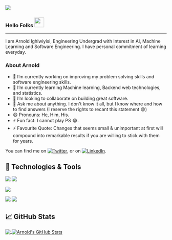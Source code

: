 ![](https://komarev.com/ghpvc/?username=Arnold-git&color=green)
### Hello Folks <img src="https://raw.githubusercontent.com/MartinHeinz/MartinHeinz/master/wave.gif" width="30px">
<hr></hr>
I am Arnold Ighiwiyisi, Engineering Undergrad with Interest in AI, Machine Learning and Software Engineering. I have personal commitment of learning everyday.

### About Arnold
- 🔭 I’m currently working on improving my problem solving skills and software engineering skills.
- 🌱 I’m currently learning Machine learning, Backend web technologies, and statistics.
- 👯 I’m looking to collaborate on building great software.
- 💬 Ask me about anything. I don't know it all, but I know where and how to find answers (I reserve the rights to recant this statement 😄)
- 😄 Pronouns: He, Him, His.
- ⚡ Fun fact: I cannot play PS 😂.
- ⚡ Favourite Quote: Changes that seems small & unimportant at first will compound into remarkable results if you are willing to stick with them for years.

You can find me on [![Twitter][1.2]][1],  or on [![LinkedIn][3.2]][3].

## 🔧 Technologies & Tools
![](https://img.shields.io/badge/Code-Python-informational?style=flat&logo=python&logoColor=white&color=2bbc8a)
![](https://img.shields.io/badge/Code-JavaScript-informational?style=flat&logo=javascript&logoColor=white&color=2bbc8a)
<!-- ![](https://img.shields.io/badge/Code-PostgreSQL-informational?style=flat&logo=postgresql&logoColor=white&color=2bbc8a) -->
![](https://img.shields.io/badge/Code-Tensorflow-informational?style=flat&logo=tensorflow&logoColor=white&color=2bbc8a)
<!-- ![](https://img.shields.io/badge/Code-React-informational?style=flat&logo=react&logoColor=white&color=2bbc8a) -->
![](https://img.shields.io/badge/Code-SQL-informational?style=flat&logo=sql&logoColor=white&color=2bbc8a)
![](https://img.shields.io/badge/Code-Flask-informational?style=flat&logo=flask&logoColor=white&color=2bbc8a)

## &#x1f4c8; GitHub Stats

<a href="https://github.com/Arnold-git/Arnold-git">
  <img align="center" src="https://github-readme-stats.vercel.app/api/top-langs/?Arnold-git&hide=jupyter notebook,html,css&title_color=ffffff&text_color=c9cacc&icon_color=2bbc8a&bg_color=1d1f21" />
</a>
<a href="https://github.com/Arnold-git/Arnold-git">
  <img align="center" src="https://github-readme-stats.vercel.app/api?username=Arnold-git&show_icons=true&line_height=27&count_private=true&title_color=ffffff&text_color=c9cacc&icon_color=2bbc8a&bg_color=1d1f21" alt="Arnold's GitHub Stats" />
</a> 


<!-- links to social media icons -->

<!-- icons with padding -->

[1.1]: http://i.imgur.com/tXSoThF.png (twitter icon with padding)
[2.1]: http://i.imgur.com/0o48UoR.png (github icon with padding)

<!-- icons without padding -->

[1.2]: http://i.imgur.com/wWzX9uB.png (twitter icon without padding)
[2.2]: http://i.imgur.com/9I6NRUm.png (github icon without padding)
[3.2]: https://raw.githubusercontent.com/MartinHeinz/MartinHeinz/master/linkedin-3-16.png (LinkedIn icon without padding)


<!-- links to your social media accounts -->

[1]: https://twitter.com/I_amarnold
[2]: https://github.com/Arnold-git
[3]: https://www.linkedin.com/in/arnold-ighiwiyisi-010271175/